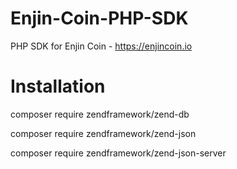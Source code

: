 # Enjin-Coin-PHP-SDK
PHP SDK for Enjin Coin - https://enjincoin.io

# Installation
composer require zendframework/zend-db

composer require zendframework/zend-json

composer require zendframework/zend-json-server
